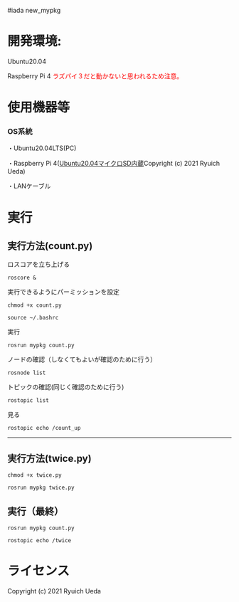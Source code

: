 #iada new_mypkg

# 開発環境:
Ubuntu20.04

Raspberry Pi 4
<span style="color: red; ">ラズパイ３だと動かないと思われるため注意。</span>

# 使用機器等
### OS系統
・Ubuntu20.04LTS(PC)

・Raspberry Pi 4([Ubuntu20.04マイクロSD内蔵](https://onl.tw/a45isMj)Copyright (c) 2021 Ryuich Ueda)

・LANケーブル

# 実行
## 実行方法(count.py)
ロスコアを立ち上げる
 ```
roscore &
 ```
 実行できるようにパーミッションを設定

 ```
chmod +x count.py
 ```
  ```
source ~/.bashrc
 ```
 実行
 ```
rosrun mypkg count.py
 ```
 ノードの確認（しなくてもよいが確認のために行う）
 ```
rosnode list
 ```
 トピックの確認(同じく確認のために行う)
 ```
rostopic list
 ```
 見る
 ```
rostopic echo /count_up
 ```

 -------------
## 実行方法(twice.py)
  ```
chmod +x twice.py
 ```
 ```
rosrun mypkg twice.py
 ```
## 実行（最終）
 ```
rosrun mypkg count.py
 ```
  ```
rostopic echo /twice
 ```

# ライセンス
Copyright (c) 2021 Ryuich Ueda
